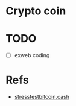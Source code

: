 # Crypto coin

# TODO
 - [ ] exweb coding

# Refs
 - [stresstestbitcoin.cash](https://stresstestbitcoin.cash/)
